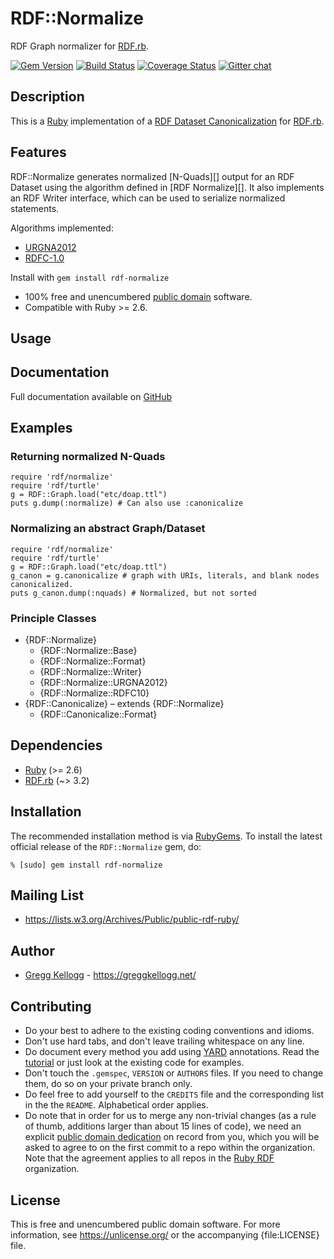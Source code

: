 # RDF::Normalize
RDF Graph normalizer for [RDF.rb][RDF.rb].

[![Gem Version](https://badge.fury.io/rb/rdf-normalize.svg)](https://badge.fury.io/rb/rdf-normalize)
[![Build Status](https://github.com/ruby-rdf/rdf-normalize/workflows/CI/badge.svg?branch=develop)](https://github.com/ruby-rdf/rdf-normalize/actions?query=workflow%3ACI)
[![Coverage Status](https://coveralls.io/repos/ruby-rdf/rdf-normalize/badge.svg?branch=develop)](https://coveralls.io/github/ruby-rdf/rdf-normalize?branch=develop)
[![Gitter chat](https://badges.gitter.im/ruby-rdf/rdf.png)](https://gitter.im/ruby-rdf/rdf)

## Description
This is a [Ruby][] implementation of a [RDF Dataset Canonicalization][] for [RDF.rb][].

## Features
RDF::Normalize generates normalized [N-Quads][] output for an RDF Dataset using the algorithm
defined in [RDF Normalize][]. It also implements an RDF Writer interface, which can be used
to serialize normalized statements.

Algorithms implemented:

* [URGNA2012](https://www.w3.org/TR/rdf-canon/#dfn-urgna2012)
* [RDFC-1.0](https://www.w3.org/TR/rdf-canon/#dfn-rdfc-1-0)

Install with `gem install rdf-normalize`

* 100% free and unencumbered [public domain](https://unlicense.org/) software.
* Compatible with  Ruby >= 2.6.

## Usage

## Documentation

Full documentation available on [GitHub][Normalize doc]

## Examples

### Returning normalized N-Quads

    require 'rdf/normalize'
    require 'rdf/turtle'
    g = RDF::Graph.load("etc/doap.ttl")
    puts g.dump(:normalize) # Can also use :canonicalize

### Normalizing an abstract Graph/Dataset
    require 'rdf/normalize'
    require 'rdf/turtle'
    g = RDF::Graph.load("etc/doap.ttl")
    g_canon = g.canonicalize # graph with URIs, literals, and blank nodes canonicalized.
    puts g_canon.dump(:nquads) # Normalized, but not sorted

### Principle Classes
* {RDF::Normalize}
  * {RDF::Normalize::Base}
  * {RDF::Normalize::Format}
  * {RDF::Normalize::Writer}
  * {RDF::Normalize::URGNA2012}
  * {RDF::Normalize::RDFC10}
* {RDF::Canonicalize} – extends {RDF::Normalize}
  * {RDF::Canonicalize::Format}

## Dependencies

* [Ruby](https://ruby-lang.org/) (>= 2.6)
* [RDF.rb](https://rubygems.org/gems/rdf) (~> 3.2)

## Installation

The recommended installation method is via [RubyGems](https://rubygems.org/).
To install the latest official release of the `RDF::Normalize` gem, do:

    % [sudo] gem install rdf-normalize

## Mailing List
* <https://lists.w3.org/Archives/Public/public-rdf-ruby/>

## Author
* [Gregg Kellogg](https://github.com/gkellogg) - <https://greggkellogg.net/>

## Contributing
* Do your best to adhere to the existing coding conventions and idioms.
* Don't use hard tabs, and don't leave trailing whitespace on any line.
* Do document every method you add using [YARD][] annotations. Read the
  [tutorial][YARD-GS] or just look at the existing code for examples.
* Don't touch the `.gemspec`, `VERSION` or `AUTHORS` files. If you need to
  change them, do so on your private branch only.
* Do feel free to add yourself to the `CREDITS` file and the corresponding
  list in the the `README`. Alphabetical order applies.
* Do note that in order for us to merge any non-trivial changes (as a rule
  of thumb, additions larger than about 15 lines of code), we need an
  explicit [public domain dedication][PDD] on record from you,
  which you will be asked to agree to on the first commit to a repo within the organization.
  Note that the agreement applies to all repos in the [Ruby RDF](https://github.com/ruby-rdf/) organization.

## License
This is free and unencumbered public domain software. For more information,
see <https://unlicense.org/> or the accompanying {file:LICENSE} file.

[Ruby]:         https://ruby-lang.org/
[RDF]:          https://www.w3.org/RDF/
[YARD]:         https://yardoc.org/
[YARD-GS]:      https://rubydoc.info/docs/yard/file/docs/GettingStarted.md
[PDD]:              https://unlicense.org/#unlicensing-contributions
[RDF.rb]:       https://ruby-rdf.github.io/rdf-normalize
[N-Triples]:    https://www.w3.org/TR/rdf-testcases/#ntriples
[RDF Dataset Canonicalization]: https://www.w3.org/TR/rdf-canon/
[Normalize doc]: https://ruby-rdf.github.io/rdf-normalize/

